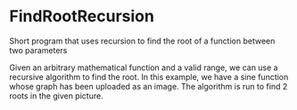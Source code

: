 # FindRootRecursion
Short program that uses recursion to find the root of a function between two parameters

Given an arbitrary mathematical function and a valid range, we can use a recursive algorithm to find the root.
In this example, we have a sine function whose graph has been uploaded as an image.
The algorithm is run to find 2 roots in the given picture.
